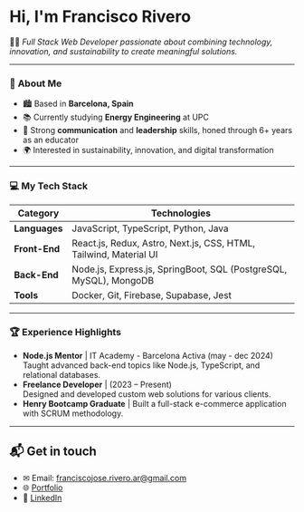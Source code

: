 # Hi, I'm Francisco Rivero

👨‍💻 _Full Stack Web Developer passionate about combining technology, innovation, and sustainability to create meaningful solutions._

---

### 🌟 **About Me**
- 🏙 Based in **Barcelona, Spain**
- 📚 Currently studying **Energy Engineering** at UPC  
- 🤝 Strong **communication** and **leadership** skills, honed through 6+ years as an educator  
- 🌍 Interested in sustainability, innovation, and digital transformation  

---

### 💻 **My Tech Stack**  
| **Category**       | **Technologies**                              |
|---------------------|-----------------------------------------------|
| **Languages**       | JavaScript, TypeScript, Python, Java               |
| **Front-End**       | React.js, Redux, Astro, Next.js, CSS, HTML, Tailwind, Material UI            |
| **Back-End**        | Node.js, Express.js, SpringBoot, SQL (PostgreSQL, MySQL), MongoDB |
| **Tools**           | Docker, Git, Firebase, Supabase, Jest                 |

---

### 🏆 **Experience Highlights**
- **Node.js Mentor** | IT Academy - Barcelona Activa (may - dec 2024)  
   Taught advanced back-end topics like Node.js, TypeScript, and relational databases.  
- **Freelance Developer** | (2023 – Present)  
   Designed and developed custom web solutions for various clients.  
- **Henry Bootcamp Graduate** | Built a full-stack e-commerce application with SCRUM methodology.  

---

## 📬 **Get in touch**  
- ✉ Email: franciscojose.rivero.ar@gmail.com  
- 🌐 [Portfolio](http://frivero.com.ar)
- 🔗 [LinkedIn](https://linkedin.com/in/rivero-francisco)
